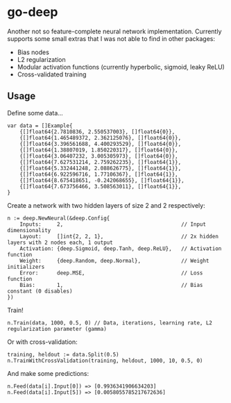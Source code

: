 # go-deep
Another not so feature-complete neural network implementation. Currently supports some small extras that I was not able to find in other packages:
- Bias nodes
- L2 regularization
- Modular activation functions (currently hyperbolic, sigmoid, leaky ReLU)
- Cross-validated training

## Usage
Define some data...
```
var data = []Example{
	{[]float64{2.7810836, 2.550537003}, []float64{0}},
	{[]float64{1.465489372, 2.362125076}, []float64{0}},
	{[]float64{3.396561688, 4.400293529}, []float64{0}},
	{[]float64{1.38807019, 1.850220317}, []float64{0}},
	{[]float64{3.06407232, 3.005305973}, []float64{0}},
	{[]float64{7.627531214, 2.759262235}, []float64{1}},
	{[]float64{5.332441248, 2.088626775}, []float64{1}},
	{[]float64{6.922596716, 1.77106367}, []float64{1}},
	{[]float64{8.675418651, -0.242068655}, []float64{1}},
	{[]float64{7.673756466, 3.508563011}, []float64{1}},
}
```

Create a network with two hidden layers of size 2 and 2 respectively:
```
n := deep.NewNeural(&deep.Config{
	Inputs:     2,                                      // Input dimensionality
	Layout:     []int{2, 2, 1},                         // 2x hidden layers with 2 nodes each, 1 output
	Activation: {deep.Sigmoid, deep.Tanh, deep.ReLU},   // Activation function
	Weight:     {deep.Random, deep.Normal},             // Weight initializers
	Error:      deep.MSE,                               // Loss function
	Bias:       1,                                      // Bias constant (0 disables)
})
```
Train!
```
n.Train(data, 1000, 0.5, 0) // Data, iterations, learning rate, L2 regularization parameter (gamma)
```
Or with cross-validation:
```
training, heldout := data.Split(0.5)
n.TrainWithCrossValidation(training, heldout, 1000, 10, 0.5, 0)
```
And make some predictions:
```
n.Feed(data[i].Input[0]) => [0.9936341906634203]
n.Feed(data[i].Input[5]) => [0.0058055785217672636]
```
